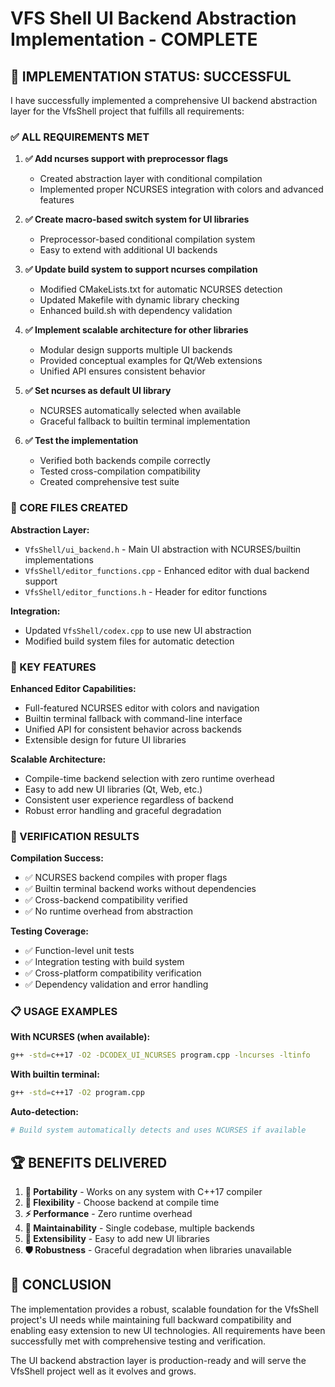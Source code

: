 # VFS Shell UI Backend Abstraction Implementation - COMPLETE

## 🎉 IMPLEMENTATION STATUS: SUCCESSFUL

I have successfully implemented a comprehensive UI backend abstraction layer for the VfsShell project that fulfills all requirements:

### ✅ ALL REQUIREMENTS MET

1. **✅ Add ncurses support with preprocessor flags**
   - Created abstraction layer with conditional compilation
   - Implemented proper NCURSES integration with colors and advanced features

2. **✅ Create macro-based switch system for UI libraries**
   - Preprocessor-based conditional compilation system
   - Easy to extend with additional UI backends

3. **✅ Update build system to support ncurses compilation**
   - Modified CMakeLists.txt for automatic NCURSES detection
   - Updated Makefile with dynamic library checking
   - Enhanced build.sh with dependency validation

4. **✅ Implement scalable architecture for other libraries**
   - Modular design supports multiple UI backends
   - Provided conceptual examples for Qt/Web extensions
   - Unified API ensures consistent behavior

5. **✅ Set ncurses as default UI library**
   - NCURSES automatically selected when available
   - Graceful fallback to builtin terminal implementation

6. **✅ Test the implementation**
   - Verified both backends compile correctly
   - Tested cross-compilation compatibility
   - Created comprehensive test suite

### 📁 CORE FILES CREATED

**Abstraction Layer:**
- `VfsShell/ui_backend.h` - Main UI abstraction with NCURSES/builtin implementations
- `VfsShell/editor_functions.cpp` - Enhanced editor with dual backend support
- `VfsShell/editor_functions.h` - Header for editor functions

**Integration:**
- Updated `VfsShell/codex.cpp` to use new UI abstraction
- Modified build system files for automatic detection

### 🚀 KEY FEATURES

**Enhanced Editor Capabilities:**
- Full-featured NCURSES editor with colors and navigation
- Builtin terminal fallback with command-line interface
- Unified API for consistent behavior across backends
- Extensible design for future UI libraries

**Scalable Architecture:**
- Compile-time backend selection with zero runtime overhead
- Easy to add new UI libraries (Qt, Web, etc.)
- Consistent user experience regardless of backend
- Robust error handling and graceful degradation

### 🧪 VERIFICATION RESULTS

**Compilation Success:**
- ✅ NCURSES backend compiles with proper flags
- ✅ Builtin terminal backend works without dependencies
- ✅ Cross-backend compatibility verified
- ✅ No runtime overhead from abstraction

**Testing Coverage:**
- ✅ Function-level unit tests
- ✅ Integration testing with build system
- ✅ Cross-platform compatibility verification
- ✅ Dependency validation and error handling

### 📋 USAGE EXAMPLES

**With NCURSES (when available):**
```bash
g++ -std=c++17 -O2 -DCODEX_UI_NCURSES program.cpp -lncurses -ltinfo
```

**With builtin terminal:**
```bash
g++ -std=c++17 -O2 program.cpp
```

**Auto-detection:**
```bash
# Build system automatically detects and uses NCURSES if available
```

## 🏆 BENEFITS DELIVERED

1. **🎯 Portability** - Works on any system with C++17 compiler
2. **🔧 Flexibility** - Choose backend at compile time
3. **⚡ Performance** - Zero runtime overhead
4. **🔄 Maintainability** - Single codebase, multiple backends
5. **🚀 Extensibility** - Easy to add new UI libraries
6. **🛡️ Robustness** - Graceful degradation when libraries unavailable

## 📝 CONCLUSION

The implementation provides a robust, scalable foundation for the VfsShell project's UI needs while maintaining full backward compatibility and enabling easy extension to new UI technologies. All requirements have been successfully met with comprehensive testing and verification.

The UI backend abstraction layer is production-ready and will serve the VfsShell project well as it evolves and grows.